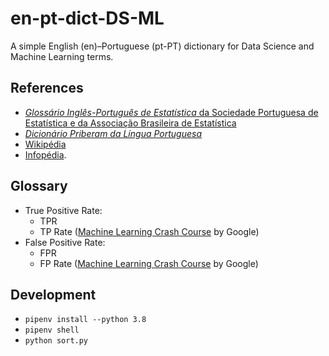 # en-pt-dict-DS-ML

A simple English (en)–Portuguese (pt-PT) dictionary for Data Science and Machine Learning terms.

## References

- [_Glossário Inglês-Português de Estatística_ da Sociedade Portuguesa de Estatística e da Associação Brasileira de Estatística](https://www.spestatistica.pt/glossario)
- [_Dicionário Priberam da Língua Portuguesa_](https://dicionario.priberam.org/)
- [Wikipédia](https://pt.wikipedia.org/wiki/Wikip%C3%A9dia:P%C3%A1gina_principal)
- [Infopédia](https://www.infopedia.pt/).

## Glossary

- True Positive Rate:
  - TPR
  - TP Rate ([Machine Learning Crash Course](https://developers.google.com/machine-learning/crash-course/classification/roc-and-auc) by Google)
- False Positive Rate:
  - FPR
  - FP Rate ([Machine Learning Crash Course](https://developers.google.com/machine-learning/crash-course/classification/roc-and-auc) by Google)

## Development

- `pipenv install --python 3.8`
- `pipenv shell`
- `python sort.py`
